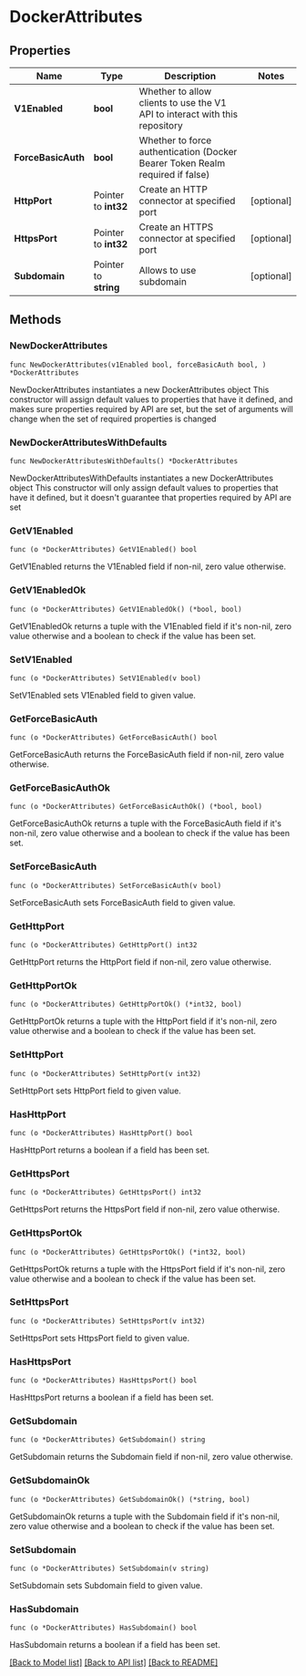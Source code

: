 # DockerAttributes

## Properties

Name | Type | Description | Notes
------------ | ------------- | ------------- | -------------
**V1Enabled** | **bool** | Whether to allow clients to use the V1 API to interact with this repository | 
**ForceBasicAuth** | **bool** | Whether to force authentication (Docker Bearer Token Realm required if false) | 
**HttpPort** | Pointer to **int32** | Create an HTTP connector at specified port | [optional] 
**HttpsPort** | Pointer to **int32** | Create an HTTPS connector at specified port | [optional] 
**Subdomain** | Pointer to **string** | Allows to use subdomain | [optional] 

## Methods

### NewDockerAttributes

`func NewDockerAttributes(v1Enabled bool, forceBasicAuth bool, ) *DockerAttributes`

NewDockerAttributes instantiates a new DockerAttributes object
This constructor will assign default values to properties that have it defined,
and makes sure properties required by API are set, but the set of arguments
will change when the set of required properties is changed

### NewDockerAttributesWithDefaults

`func NewDockerAttributesWithDefaults() *DockerAttributes`

NewDockerAttributesWithDefaults instantiates a new DockerAttributes object
This constructor will only assign default values to properties that have it defined,
but it doesn't guarantee that properties required by API are set

### GetV1Enabled

`func (o *DockerAttributes) GetV1Enabled() bool`

GetV1Enabled returns the V1Enabled field if non-nil, zero value otherwise.

### GetV1EnabledOk

`func (o *DockerAttributes) GetV1EnabledOk() (*bool, bool)`

GetV1EnabledOk returns a tuple with the V1Enabled field if it's non-nil, zero value otherwise
and a boolean to check if the value has been set.

### SetV1Enabled

`func (o *DockerAttributes) SetV1Enabled(v bool)`

SetV1Enabled sets V1Enabled field to given value.


### GetForceBasicAuth

`func (o *DockerAttributes) GetForceBasicAuth() bool`

GetForceBasicAuth returns the ForceBasicAuth field if non-nil, zero value otherwise.

### GetForceBasicAuthOk

`func (o *DockerAttributes) GetForceBasicAuthOk() (*bool, bool)`

GetForceBasicAuthOk returns a tuple with the ForceBasicAuth field if it's non-nil, zero value otherwise
and a boolean to check if the value has been set.

### SetForceBasicAuth

`func (o *DockerAttributes) SetForceBasicAuth(v bool)`

SetForceBasicAuth sets ForceBasicAuth field to given value.


### GetHttpPort

`func (o *DockerAttributes) GetHttpPort() int32`

GetHttpPort returns the HttpPort field if non-nil, zero value otherwise.

### GetHttpPortOk

`func (o *DockerAttributes) GetHttpPortOk() (*int32, bool)`

GetHttpPortOk returns a tuple with the HttpPort field if it's non-nil, zero value otherwise
and a boolean to check if the value has been set.

### SetHttpPort

`func (o *DockerAttributes) SetHttpPort(v int32)`

SetHttpPort sets HttpPort field to given value.

### HasHttpPort

`func (o *DockerAttributes) HasHttpPort() bool`

HasHttpPort returns a boolean if a field has been set.

### GetHttpsPort

`func (o *DockerAttributes) GetHttpsPort() int32`

GetHttpsPort returns the HttpsPort field if non-nil, zero value otherwise.

### GetHttpsPortOk

`func (o *DockerAttributes) GetHttpsPortOk() (*int32, bool)`

GetHttpsPortOk returns a tuple with the HttpsPort field if it's non-nil, zero value otherwise
and a boolean to check if the value has been set.

### SetHttpsPort

`func (o *DockerAttributes) SetHttpsPort(v int32)`

SetHttpsPort sets HttpsPort field to given value.

### HasHttpsPort

`func (o *DockerAttributes) HasHttpsPort() bool`

HasHttpsPort returns a boolean if a field has been set.

### GetSubdomain

`func (o *DockerAttributes) GetSubdomain() string`

GetSubdomain returns the Subdomain field if non-nil, zero value otherwise.

### GetSubdomainOk

`func (o *DockerAttributes) GetSubdomainOk() (*string, bool)`

GetSubdomainOk returns a tuple with the Subdomain field if it's non-nil, zero value otherwise
and a boolean to check if the value has been set.

### SetSubdomain

`func (o *DockerAttributes) SetSubdomain(v string)`

SetSubdomain sets Subdomain field to given value.

### HasSubdomain

`func (o *DockerAttributes) HasSubdomain() bool`

HasSubdomain returns a boolean if a field has been set.


[[Back to Model list]](../README.md#documentation-for-models) [[Back to API list]](../README.md#documentation-for-api-endpoints) [[Back to README]](../README.md)


